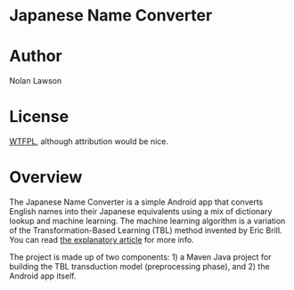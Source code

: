 Japanese Name Converter
=========

Author
======
Nolan Lawson

License
=======
[WTFPL][1], although attribution would be nice.

Overview
========
The Japanese Name Converter is a simple Android app that converts English names into their Japanese equivalents using a mix of dictionary lookup and machine learning. The machine learning algorithm is a variation of the Transformation-Based Learning (TBL) method invented by Eric Brill.  You can read [the explanatory article][2] for more info.

The project is made up of two components: 1) a Maven Java project for building the TBL transduction model (preprocessing phase), and 2) the Android app itself.

[1]: http://sam.zoy.org/wtfpl/
[2]: http://nolanlawson.com/2011/03/30/jnameconverter/
